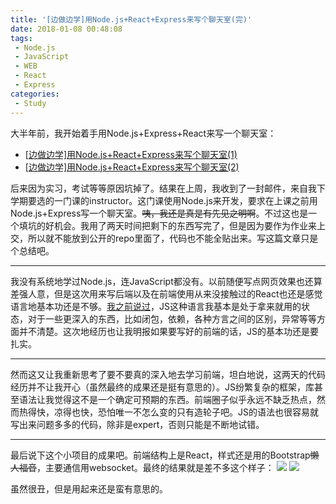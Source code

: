 ```yaml
---
title: '[边做边学]用Node.js+React+Express来写个聊天室(完)'
date: 2018-01-08 00:48:08
tags:
 - Node.js
 - JavaScript
 - WEB
 - React
 - Express
categories:
 - Study
---
```


大半年前，我开始着手用Node.js+Express+React来写一个聊天室：
 - [[边做边学]用Node.js+React+Express来写个聊天室(1)](https://www.xiadong.info/2017/04/28/%E8%BE%B9%E5%81%9A%E8%BE%B9%E5%AD%A6-%E7%94%A8Node-js-React-Express%E6%9D%A5%E5%86%99%E4%B8%AA%E8%81%8A%E5%A4%A9%E5%AE%A4(1)/)
 - [[边做边学]用Node.js+React+Express来写个聊天室(2)](https://www.xiadong.info/2017/05/13/%E8%BE%B9%E5%81%9A%E8%BE%B9%E5%AD%A6-%E7%94%A8Node-js-React-Express%E6%9D%A5%E5%86%99%E4%B8%AA%E8%81%8A%E5%A4%A9%E5%AE%A4-2/)

后来因为实习，考试等等原因坑掉了。结果在上周，我收到了一封邮件，来自我下学期要选的一门课的instructor。这门课使用Node.js来开发，要求在上课之前用Node.js+Express写一个聊天室。~~咦，我还是真是有先见之明啊~~。不过这也是一个填坑的好机会。我用了两天时间把剩下的东西写完了，但是因为要作为作业来上交，所以就不能放到公开的repo里面了，代码也不能全贴出来。写这篇文章只是个总结吧。

<!-- more -->

---

我没有系统地学过Node.js，连JavaScript都没有。以前随便写点网页效果也还算差强人意，但是这次用来写后端以及在前端使用从来没接触过的React也还是感觉语言地基本功还是不够。[我之前说过](https://www.xiadong.info/2017/07/16/%E5%BA%94%E8%AF%A5%E5%A6%82%E4%BD%95%E5%AD%A6%E7%BC%96%E7%A8%8B%EF%BC%9F/#关于脚本语言)，JS这种语言我基本是处于拿来就用的状态，对于一些更深入的东西，比如闭包，依赖，各种方言之间的区别，异常等等方面并不清楚。这次地经历也让我明报如果要写好的前端的话，JS的基本功还是要扎实。

---

然而这又让我重新思考了要不要真的深入地去学习前端，坦白地说，这两天的代码经历并不让我开心（虽然最终的成果还是挺有意思的）。JS纷繁复杂的框架，库甚至语法让我觉得这不是一个确定可预期的东西。前端圈子似乎永远不缺乏热点，然而热得快，凉得也快，恐怕唯一不怎么变的只有造轮子吧。JS的语法也很容易就写出来问题多多的代码，除非是expert，否则只能是不断地试错。

---

最后说下这个小项目的成果吧。前端结构上是React，样式还是用的Bootstrap~~懒人福音~~，主要通信用websocket。最终的结果就是差不多这个样子：
![](https://i.imgur.com/TLYYkUo.png)
![](https://i.imgur.com/SZnW1uW.png)

虽然很丑，但是用起来还是蛮有意思的。